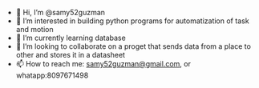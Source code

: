 - 👋 Hi, I’m @samy52guzman
- 👀 I’m interested in building python programs for automatization of task and motion
- 🌱 I’m currently learning database
- 💞️ I’m looking to collaborate on a proget that sends data from a place to other and stores it in a datasheet
- 📫 How to reach me: samy52guzman@gmail.com, or whatapp:8097671498
<!---
samy52guzman/samy52guzman is a ✨ special ✨ repository because its `README.md` (this file) appears on your GitHub profile.
You can click the Preview link to take a look at your changes.
--->

